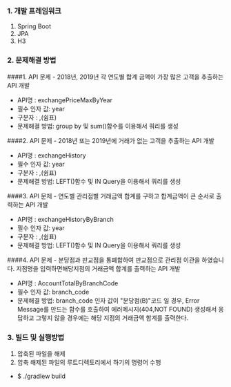### 1. 개발 프레임워크
1. Spring Boot
2. JPA
3. H3

### 2. 문제해결 방법
####1. API 문제 - 2018년, 2019년 각 연도별 합계 금액이 가장 많은 고객을 추출하는 API 개발
- API명 : exchangePriceMaxByYear
- 필수 인자 값: year
- 구분자 : ,(쉼표)  
- 문제해결 방법: group by 및 sum()함수를 이용해서 쿼리를 생성

####2. API 문제 - 2018년 또는 2019년에 거래가 없는 고객을 추출하는 API 개발
- API명 : exchangeHistory
- 필수 인자 값: year
- 구분자 : ,(쉼표)
- 문제해결 방법: LEFT()함수 및 IN Query을 이용해서 쿼리를 생성

####3. API 문제 - 연도별 관리점별 거래금액 합계를 구하고 합계금액이 큰 순서로 출력하는 API 개발
- API명 : exchangeHistoryByBranch
- 필수 인자 값: year
- 구분자 : ,(쉼표)
- 문제해결 방법: LEFT()함수 및 IN Query을 이용해서 쿼리를 생성

####4. API 문제 - 분당점과 판교점을 통폐합하여 판교점으로 관리점 이관을 하였습니다. 지점명을 입력하면해당지점의 거래금액 합계를 출력하는 API 개발
- API명 : AccountTotalByBranchCode
- 필수 인자 값: branch_code
- 문제해결 방법: branch_code 인자 값이 "분당점(B)"코드 일 경우, Error Message를
만드는 함수를 호출하여 에러메시지(404,NOT FOUND) 생성해서 응답하고 그렇지 않을 경우에는 해당 지점의 거래금액 함계를 출력한다.
  
### 3. 빌드 및 실행방법
1. 압축된 파일을 해제
2. 압축 해제된 파일의 루트디렉토리에서 하기의 명령어 수행
- $ ./gradlew build
